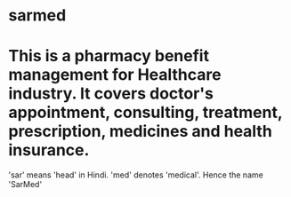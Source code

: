 # sarmed
# This is a pharmacy benefit management for Healthcare industry. It covers doctor's appointment, consulting, treatment, prescription, medicines and health insurance.
'sar' means 'head' in Hindi. 'med' denotes 'medical'. Hence the name 'SarMed'

